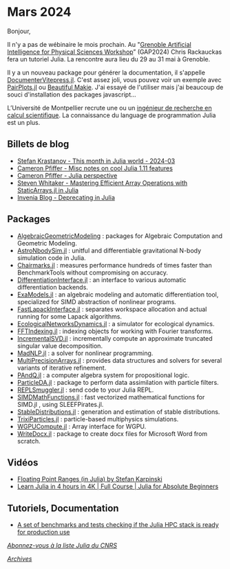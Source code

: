 # Mars 2024 

Bonjour, 

Il n'y a pas de wébinaire le mois prochain. Au "[Grenoble Artificial Intelligence for Physical Sciences Workshop](https://gap2024.sciencesconf.org)” (GAP2024) Chris Rackauckas fera un tutoriel
Julia. La rencontre aura lieu du 29 au 31 mai à Grenoble.

Il y a un nouveau package pour générer la documentation, il s'appelle [DocumenterVitepress.jl](https://github.com/LuxDL/DocumenterVitepress.jl). C'est assez joli, vous pouvez voir un exemple avec [PairPlots.jl](https://sefffal.github.io/PairPlots.jl/dev/) ou [Beautiful Makie](https://beautiful.makie.org). J'ai essayé de l'utiliser mais j'ai beaucoup de souci d'installation des packages javascript...

L’Université de Montpellier recrute une ou un [ingénieur de recherche en calcul scientifique](https://umemplois.umontpellier.fr/poste/download_fiche/52423). La connaissance du language de programmation Julia est un plus.

## Billets de blog

- [Stefan Krastanov - This month in Julia world - 2024-03](https://discourse.julialang.org/t/this-month-in-julia-world-2024-03/112442)
- [Cameron Pfiffer - Misc notes on cool Julia 1.11 features]( https://cameron.pfiffer.org/blog/julia-1.11/)
- [Cameron Pfiffer - Julia perspective](https://cameron.pfiffer.org/blog/julia-perspective/)
- [Steven Whitaker - Mastering Efficient Array Operations with StaticArrays.jl in Julia]( https://blog.glcs.io/staticarrays)
- [Invenia Blog - Deprecating in Julia](https://invenia.github.io/blog/2022/06/17/deprecating-in-julia/)

## Packages

- [AlgebraicGeometricModeling](https://github.com/AlgebraicGeometricModeling) : packages for Algebraic Computation and Geometric Modeling.
- [AstroNbodySim.jl](https://github.com/JuliaAstroSim/AstroNbodySim.jl) : unitful and differentiable gravitational N-body simulation code in Julia.
- [Chairmarks.jl](https://github.com/LilithHafner/Chairmarks.jl) : measures performance hundreds of times faster than BenchmarkTools without compromising on accuracy.
- [DifferentiationInterface.jl](https://github.com/gdalle/DifferentiationInterface.jl) : an interface to various automatic differentiation backends.
- [ExaModels.jl](https://github.com/exanauts/ExaModels.jl) : an algebraic modeling and automatic differentiation tool, specialized for SIMD abstraction of nonlinear programs.
- [FastLapackInterface.jl](https://github.com/DynareJulia/FastLapackInterface.jl) : separates workspace allocation and actual running for some Lapack algorithms.
- [EcologicalNetworksDynamics.jl](https://github.com/BecksLab/EcologicalNetworksDynamics.jl) : a simulator for ecological dynamics.
- [FFTIndexing.jl](https://github.com/brainandforce/FFTIndexing.jl) : indexing objects for working with Fourier transforms.
- [IncrementalSVD.jl](https://github.com/JuliaLinearAlgebra/IncrementalSVD.jl) : incrementally compute an approximate truncated singular value decomposition.
- [MadNLP.jl](https://github.com/MadNLP/MadNLP.jl) : a solver for nonlinear programming.
- [MultiPrecisionArrays.jl](https://github.com/ctkelley/MultiPrecisionArrays.jl) : provides data structures and solvers for several variants of iterative refinement.
- [PAndQ.jl](https://github.com/jakobjpeters/PAndQ.jl) : a computer algebra system for propositional logic.
- [ParticleDA.jl](https://github.com/Team-RADDISH/ParticleDA.jl) : package to perform data assimilation with particle filters.
- [REPLSmuggler.jl](https://github.com/Klafyvel/REPLSmuggler.jl) : send code to your Julia REPL.
- [SIMDMathFunctions.jl](https://github.com/ClimFlows/SIMDMathFunctions.jl) : fast vectorized mathematical functions for SIMD.jl , using SLEEFPirates.jl.
- [StableDistributions.jl](https://github.com/jaksle/StableDistributions.jl) : generation and estimation of stable distributions.
- [TrixiParticles.jl](https://github.com/trixi-framework/TrixiParticles.jl) : particle-based multiphysics simulations.
- [WGPUCompute.jl](https://github.com/JuliaWGPU/WGPUCompute.jl) : Array interface for WGPU.
- [WriteDocx.jl](https://github.com/PumasAI/WriteDocx.jl) : package to create docx files for Microsoft Word from scratch.

## Vidéos

- [Floating Point Ranges (in Julia) by Stefan Karpinski](https://youtu.be/F6tAksgboA8?si=_lAJCHPa90sssqRw)
- [Learn Julia in 4 hours in 4K | Full Course | Julia for Absolute Beginners](https://youtu.be/KlorfxsdWDw?si=ksMwyGrIbOAm-4DB)

## Tutoriels, Documentation

- [A set of benchmarks and tests checking if the Julia HPC stack is ready for production use](https://github.com/PTsolvers/HPCBenchmarks.jl)


[*Abonnez-vous à la liste Julia du CNRS*](https://listes.services.cnrs.fr/wws/subscribe/julia)

[*Archives*](https://pnavaro.github.io/NouvellesJulia)
